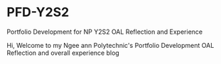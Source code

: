 # PFD-Y2S2

Portfolio Development for NP Y2S2 OAL Reflection and Experience

Hi, Welcome to my Ngee ann Polytechnic's Portfolio Development OAL Reflection and overall experience blog
